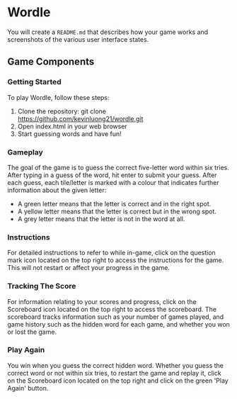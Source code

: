 # Wordle
You will create a `README.md` that describes how your game
works and screenshots of the various user interface states.

## Game Components
### Getting Started
To play Wordle, follow these steps:
1. Clone the repository: git clone https://github.com/kevinluong21/wordle.git
2. Open index.html in your web browser
3. Start guessing words and have fun!

### Gameplay
The goal of the game is to guess the correct five-letter word within six tries. After typing in a guess of the word, hit enter to submit your guess. After each guess, each tile/letter is marked with a colour that indicates further information about the given letter: 
- A green letter means that the letter is correct and in the right spot. 
- A yellow letter means that the letter is correct but in the wrong spot. 
- A grey letter means that the letter is not in the word at all.

### Instructions
For detailed instructions to refer to while in-game, click on the question mark icon located on the top right to access the instructions for the game. This will not restart or affect your progress in the game. 

### Tracking The Score
For information relating to your scores and progress, click on the Scoreboard icon located on the top right to access the scoreboard. The scoreboard tracks information such as your number of games played, and game history such as the hidden word for each game, and whether you won or lost the game.

### Play Again
You win when you guess the correct hidden word. Whether you guess the correct word or not within six tries, to restart the game and replay it, click on the Scoreboard icon located on the top right and click on the green 'Play Again' button. 